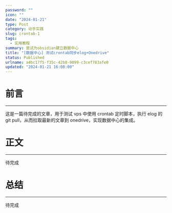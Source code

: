 ```yaml
---
password: ""
icon: ""
date: "2024-01-21"
type: Post
category: 动手实践
slug: crontab-1
tags:
  - 实用教程
summary: 尝试为obsidian建立数据中心
title: "[数据中心] 测试crontab同步elog+Onedrive"
status: Published
urlname: a4bc17f5-f35c-42b8-9099-c3cef783afe0
updated: "2024-01-21 16:08:00"
---
```


# 前言

---

这是一篇待完成的文章，用于测试 vps 中使用 crontab 定时脚本，执行 elog 的 git pull，从而拉取最新的文章到 onedrive，实现数据中心的集成。

# 正文

---

待完成

# 总结

---

待完成
